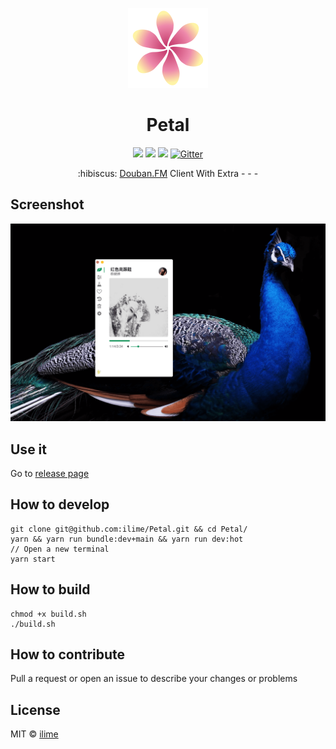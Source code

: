<p align="center">
  <img src="build/icons/128x128.png" alt="Petal" />
</p>
<h1 align="center">Petal</h1>
<p align="center">
  <a href="https://travis-ci.org/ilime/Petal"><img src="https://travis-ci.org/ilime/Petal.svg?branch=dev" /></a>
  <img src="https://david-dm.org/ilime/Petal.svg" />
  <a href="https://opensource.org/licenses/MIT"><img src="https://img.shields.io/badge/License-MIT-yellow.svg" /></a>
  <a href="https://gitter.im/ilime/Petal?utm_source=badge&utm_medium=badge&utm_campaign=pr-badge">
    <img src="https://badges.gitter.im/ilime/Petal.svg" alt="Gitter" />
  </a>
</p>
<p align="center">:hibiscus: <a href="https://douban.fm">Douban.FM</a> Client With Extra - - -</p>

## Screenshot

![petal-screenshot.png](petal-screenshot.png)

## Use it

Go to [release page](https://github.com/ilime/Petal/releases)

## How to develop

```
git clone git@github.com:ilime/Petal.git && cd Petal/
yarn && yarn run bundle:dev+main && yarn run dev:hot
// Open a new terminal
yarn start
```

## How to build

```
chmod +x build.sh
./build.sh
```

## How to contribute

Pull a request or open an issue to describe your changes or problems

## License

MIT &copy; [ilime](https://github.com/ilime)
